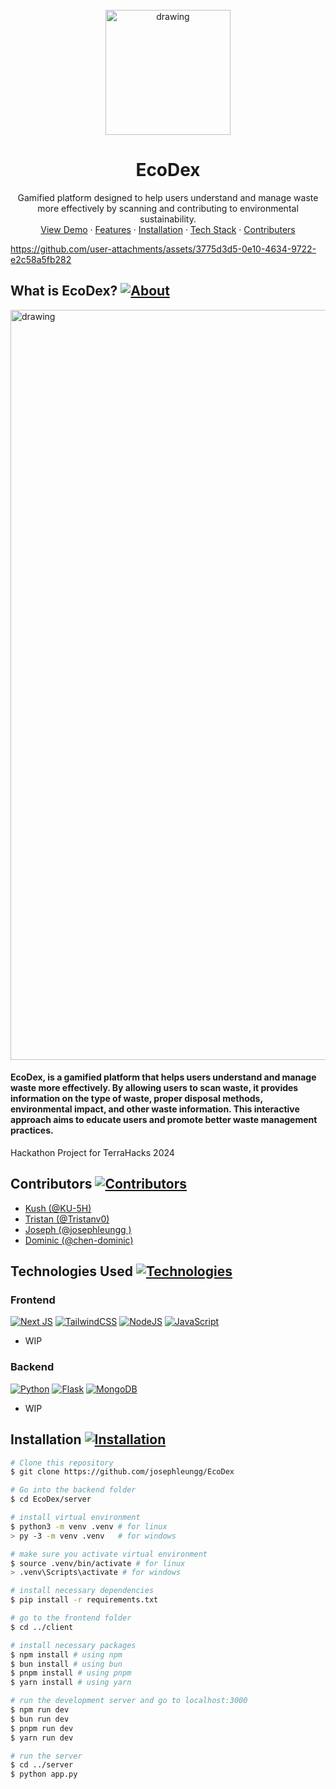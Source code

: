 <br />
<div align="center">
  <img src="https://github.com/josephleungg/EcoDex/blob/main/client/public/images/ecodex-trans-readme.png?raw=true" alt="drawing" width="200"/>
  <h1>EcoDex</h1>
  <p align="center">
    Gamified platform designed to help users understand and manage waste more effectively by scanning and contributing to environmental sustainability. 
    <br />
    <a href="">View Demo</a>
    ·
    <a href="">Features</a>
    ·
    <a href="https://github.com/josephleungg/EcoDex?tab=readme-ov-file#installation-">Installation</a>
    ·
    <a href="https://github.com/josephleungg/EcoDex/tree/main?tab=readme-ov-file#technologies-used-">Tech Stack</a>
    ·
    <a href="https://github.com/josephleungg/EcoDex?tab=readme-ov-file#contributors-">Contributers</a>
  </p>
</div>

https://github.com/user-attachments/assets/3775d3d5-0e10-4634-9722-e2c58a5fb282

## What is EcoDex? [![About](https://img.shields.io/badge/About-green)](https://github.com/josephleungg/EcoDex?tab=readme-ov-file#what-is-ecodex-)

<img src="https://raw.githubusercontent.com/josephleungg/EcoDex/main/client/public/images/EcoDex MarkDown.png?raw=true" alt="drawing" width="1200"/>
<br/>
<h4>EcoDex, is a gamified platform that helps users understand and manage waste more effectively. By allowing users to scan waste, it provides information on the type of waste, proper disposal methods, environmental impact, and other waste information. This interactive approach aims to educate users and promote better waste management practices.</h4>
Hackathon Project for TerraHacks 2024


## Contributors [![Contributors](https://img.shields.io/badge/Contributors-brown)](https://github.com/josephleungg/EcoDex?tab=readme-ov-file#contributors-)
- [Kush (@KU-5H)](https://github.com/KU-5H)
- [Tristan (@Tristanv0)](https://github.com/Tristanv0) 
- [Joseph (@josephleungg )](https://github.com/josephleungg)
- [Dominic (@chen-dominic)](https://github.com/chen-dominic)

## Technologies Used [![Technologies](https://img.shields.io/badge/Technologies-blue)](https://github.com/josephleungg/EcoDex/tree/main?tab=readme-ov-file#technologies-used-)
### Frontend
[![Next JS](https://img.shields.io/badge/Next-black?style=for-the-badge&logo=next.js&logoColor=white)](https://nextjs.org/)
[![TailwindCSS](https://img.shields.io/badge/tailwindcss-%2338B2AC.svg?style=for-the-badge&logo=tailwind-css&logoColor=white)](https://tailwindcss.com/)
[![NodeJS](https://img.shields.io/badge/node.js-6DA55F?style=for-the-badge&logo=node.js&logoColor=white)](https://nodejs.org/en)
[![JavaScript](https://img.shields.io/badge/javascript-%23323330.svg?style=for-the-badge&logo=javascript&logoColor=%23F7DF1E)](https://developer.mozilla.org/en-US/docs/Web/JavaScript)

- WIP

### Backend
[![Python](https://img.shields.io/badge/python-3670A0?style=for-the-badge&logo=python&logoColor=ffdd54)](https://www.python.org/)
[![Flask](https://img.shields.io/badge/flask-%23000.svg?style=for-the-badge&logo=flask&logoColor=white)](https://flask.palletsprojects.com/en/3.0.x/)
[![MongoDB](https://img.shields.io/badge/MongoDB-%234ea94b.svg?style=for-the-badge&logo=mongodb&logoColor=white)](https://www.mongodb.com/)

- WIP

## Installation [![Installation](https://img.shields.io/badge/Installation-purple)](https://github.com/josephleungg/EcoDex?tab=readme-ov-file#installation-)
```bash
# Clone this repository
$ git clone https://github.com/josephleungg/EcoDex

# Go into the backend folder
$ cd EcoDex/server

# install virtual environment
$ python3 -m venv .venv # for linux
> py -3 -m venv .venv   # for windows

# make sure you activate virtual environment
$ source .venv/bin/activate # for linux
> .venv\Scripts\activate # for windows

# install necessary dependencies
$ pip install -r requirements.txt

# go to the frontend folder
$ cd ../client

# install necessary packages
$ npm install # using npm
$ bun install # using bun
$ pnpm install # using pnpm
$ yarn install # using yarn

# run the development server and go to localhost:3000
$ npm run dev
$ bun run dev
$ pnpm run dev
$ yarn run dev

# run the server
$ cd ../server
$ python app.py
```
